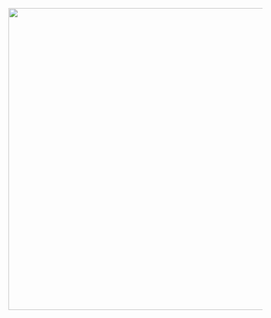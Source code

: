 <p align="center">
  <img src="https://64.media.tumblr.com/be69bc60b28145fd1b5de75007501381/d7b929b9e84ea98e-9e/s1280x1920/19a557b00fbca39348048e8c676da1bb263f00f1.pnj" width="600">
</p>




